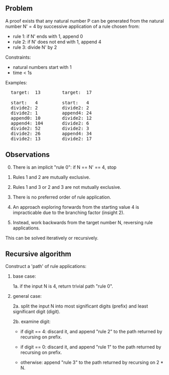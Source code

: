 ## Problem

A proof exists that any natural number P can be generated from the natural
number N' = 4 by successive application of a rule chosen from:

- rule 1: if N' ends with 1, append 0
- rule 2: if N' does not end with 1, append 4
- rule 3: divide N' by 2

Constraints:

- natural numbers start with 1
- time < 1s

Examples:
<pre>
  target:  13        target:  17

  start:   4         start:   4
  divide2: 2         divide2: 2
  divide2: 1         append4: 24
  append0: 10        divide2: 12
  append4: 104       divide2: 6
  divide2: 52        divide2: 3
  divide2: 26        append4: 34
  divide2: 13        divide2: 17
</pre>

## Observations

0. There is an implicit "rule 0": if N == N' == 4, stop

1. Rules 1 and 2 are mutually exclusive.

2. Rules 1 and 3 or 2 and 3 are not mutually exclusive.

3. There is no preferred order of rule application.

4. An approach exploring forwards from the starting value 4 is impracticable
   due to the branching factor (insight 2).

5. Instead, work backwards from the target number N, reversing rule
   applications.

This can be solved iteratively or recursively.

## Recursive algorithm

Construct a 'path' of rule applications:

1. base case:

   1a. if the input N is 4, return trivial path "rule 0".

2. general case:

   2a. split the input N into most significant digits (prefix) and least
       significant digit (digit).

   2b. examine digit:

   - if digit == 4: discard it, and append "rule 2" to the path returned by
     recursing on prefix.

   - if digit == 0: discard it, and append "rule 1" to the path returned by
     recursing on prefix.

   - otherwise: append "rule 3" to the path returned by recursing on 2 * N.
